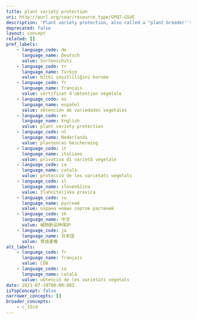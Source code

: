 ```yaml
---
title: plant variety protection
uri: http://purl.org/coar/resource_type/GPQ7-G5VE
description: 'Plant variety protection, also called a "plant breeder''s right" (PBR), is a form of intellectual property right granted to the breeder of a new plant variety . According to this right, certain acts concerning the exploitation of the protected variety require the prior authorization of the breeder. Plant variety protection is an independent sui generis form of protection, tailored to protect new plant varieties and has certain features in common with other intellectual property rights. [Source: https://www.wipo.int/edocs/pubdocs/en/wipo_pub_943_2018.pdf]'
deprecated: false
layout: concept
related: []
pref_labels:
    - language_code: de
      language_name: Deutsch
      value: Sortenschutz
    - language_code: tr
      language_name: Türkçe
      value: bitki çeşitliliğini koruma
    - language_code: fr
      language_name: français
      value: certificat d'obtention végétale
    - language_code: es
      language_name: español
      value: obtención de variedades vegetales
    - language_code: en
      language_name: English
      value: plant variety protection
    - language_code: nl
      language_name: Nederlands
      value: plantenras bescherming
    - language_code: it
      language_name: italiano
      value: privativa di varietà vegetale
    - language_code: ca
      language_name: català
      value: protecció de les varietats vegetals
    - language_code: sl
      language_name: slovenščina
      value: žlahniteljska pravica
    - language_code: ru
      language_name: русский
      value: охрана новых сортов растений
    - language_code: zh
      language_name: 中文
      value: 植物新品种保护
    - language_code: ja
      language_name: 日本語
      value: 育成者権
alt_labels:
    - language_code: fr
      language_name: français
      value: COB
    - language_code: ca
      language_name: català
      value: obtenció de les varietats vegetals
date: 2021-07-19T00:00:00Z
isTopConcept: false
narrower_concepts: []
broader_concepts:
    - c_15cd
---
```


